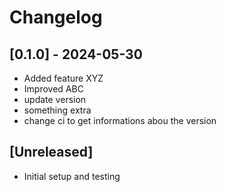 # Changelog

## [0.1.0] - 2024-05-30
- Added feature XYZ
- Improved ABC
- update version 
- something extra
- change ci to get informations abou the version 

## [Unreleased]
- Initial setup and testing
